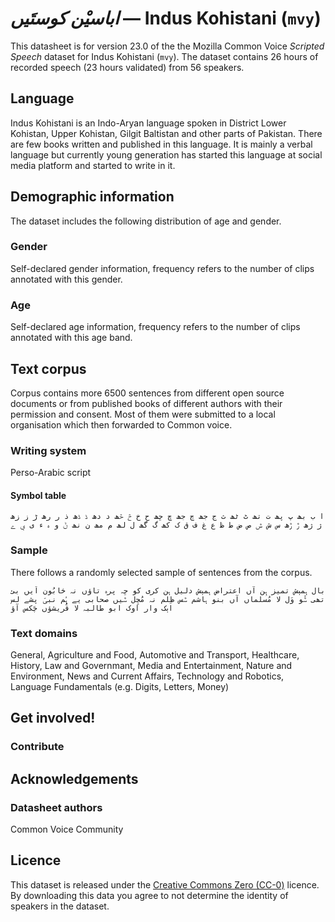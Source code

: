 # *اباسیْن کوستَیں* &mdash; Indus Kohistani (`mvy`)
This datasheet is for version 23.0 of the the Mozilla Common Voice *Scripted Speech* dataset 
for Indus Kohistani (`mvy`). The dataset contains 26 hours of recorded
speech (23 hours validated) from 56 speakers.

## Language
<!-- {{LANGUAGE_DESCRIPTION}} -->
<!-- Provide a brief (1-2 paragraph) description of your language -->

Indus Kohistani is an Indo-Aryan language spoken in District Lower Kohistan, Upper Kohistan, Gilgit Baltistan and other parts of Pakistan. There are few books written and published in this language. It is mainly a verbal language but currently young generation has started this language at social media platform and started to write in it.


## Demographic information
<!-- You can get a lot of the information in this section from https://analyzer.cv-toolbox.web.tr/browse -->
The dataset includes the following distribution of age and gender.

### Gender
<!-- {{GENDER_TABLE}} -->
<!-- @ AUTOMATICALLY GENERATED @ -->
<!-- | Gender | Frequency |
|--------|-----------|
| male, masculine | ? |
| undeclared | ? |
| female, feminine | ? | -->
Self-declared gender information, frequency refers to the number of clips annotated with this gender.

### Age
<!-- {{AGE_TABLE}} -->
<!-- @ AUTOMATICALLY GENERATED @ -->
<!-- | Age band | Frequency |
|----------|-----------|
| teens | ? |
| twenties | ? |
| thirties | ? |
| fourties | ? |
| fifties | ? |
   ...if other age ranges are present in your data, add rows... -->
Self-declared age information, frequency refers to the number of clips annotated with this age band.

## Text corpus
<!-- {{TEXT_CORPUS_DESCRIPTION}} -->
<!-- @ OPTIONAL @ -->
<!-- An overview of the text corpus, with information such as average length (in characters and words) of validated sentences. -->

Corpus contains more 6500 sentences from different open source documents or from published books of different authors with their permission and consent. Most of them were submitted to a local organisation which then forwarded to Common voice.

### Writing system
<!-- {{WRITING_SYSTEM_DESCRIPTION}} -->
<!-- @ OPTIONAL @ -->
<!-- A description of the writing system (or writing systems) used in the text corpus -->

Perso-Arabic script

#### Symbol table
<!-- {{ALPHABET_TABLE}} -->
<!-- @ OPTIONAL @ -->
<!-- If the writing system is alphabetic, you can include the valid alphabet here -->

```ا ب بھ پ پھ ت تھ ٹ ٹھ ث ج جھ چ جھ ڇ ڇھ ح خ څ څھ د دھ ڈ ڈھ ذ ر رھ ڑ ز زھ ژ ژھ ڙ ڙھ س ش ݜ ص ض ط ظ ع غ ف ق ک کھ گ گھ ل لھ م مھ ن نھ ݨ و ہ ء ی ې ے```

### Sample
<!-- {{SENTENCES_SAMPLE}} -->
There follows a randomly selected sample of sentences from the corpus.
```
بال ہمېش تمیز ہِن آں اعتراض ہمېش دلیل ہن کری کو ڇہ پرہ تاؤں نہ څابُون اَیں بئ تھی ݜُو وَل لا مُسلماں آں بنو ہاشم ݜس ظِلم نہ مُچِل ݜیں صحابی یے ہُم نبیؐ پشے لس اېک وار اوک ابو طالبہ لا قُریشؤں چَکس آؤ
```

### Text domains
<!-- {{TEXT_DOMAIN_DESCRIPTION}} -->
<!-- @ OPTIONAL @ -->
<!-- What text domains are represented in the corpus? -->

General, Agriculture and Food, Automotive and Transport, Healthcare, History, Law and Governmant, Media and Entertainment, Nature and Environment, News and Current Affairs, Technology and Robotics, Language Fundamentals (e.g. Digits, Letters, Money)


## Get involved!


### Contribute
<!-- {{CONTRIBUTE_LINKS_LIST}} -->
<!-- Here you can include links for how to contribute to the dataset -->



## Acknowledgements


### Datasheet authors
<!-- {{DATASHEET_AUTHORS_LIST}} -->
<!-- A list in the format of: Your Name <email@email.com> -->

Common Voice Community


## Licence
This dataset is released under the [Creative Commons Zero (CC-0)](https://creativecommons.org/public-domain/cc0/) licence. By downloading this data
you agree to not determine the identity of speakers in the dataset.